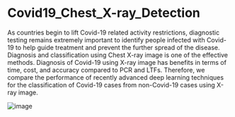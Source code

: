 # Covid19_Chest_X-ray_Detection

As countries begin to lift Covid-19 related activity restrictions, diagnostic testing remains extremely important to identify people infected with Covid-19 to help guide treatment and prevent the further spread of the disease. Diagnosis and classification using Chest X-ray image is one of the effective methods. Diagnosis of Covid-19 using X-ray image has benefits in terms of time, cost, and accuracy compared to PCR and LTFs. Therefore, we compare the performance of recently advanced deep learning techniques for the classification of Covid-19 cases from non-Covid-19 cases using X-ray image. 

![image](https://github.com/sammyyap98/Covid19_Chest_X-ray_Detection/assets/87789723/0a2cd64d-6d47-41db-a76d-e662a47eb36c)


